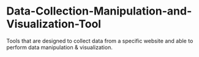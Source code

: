# Data-Collection-Manipulation-and-Visualization-Tool
Tools that are designed to collect data from a specific website and able to perform data manipulation &amp; visualization.


